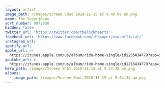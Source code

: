 ```yaml
---
layout: artist
image_path: /images/Screen Shot 2018-11-15 at 9.48.09 am.png
name: The Superjesus
sort_number: 9872938
hidden: false
twitter_url: 'https://twitter.com/thelockhearts'
facebook_url: 'https://www.facebook.com/thesuperjesusofficial/'
instagram_url:
spotify_url:
apple_url: >-
  https://itunes.apple.com/us/album/ride-home-single/id1255434779?app=itunes&ign-mpt=uo%3D4
youtube_url: >-
  https://itunes.apple.com/us/album/ride-home-single/id1255434779?app=itunes&ign-mpt=uo%3D4
hero_path: /images/Screen Shot 2018-11-15 at 9.53.28 am.png
albums:
  - image_path: /images/Screen Shot 2018-11-15 at 9.54.34 am.png
---
```


